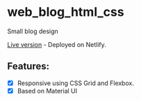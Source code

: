 # web_blog_html_css
Small blog design 

[Live version](https://hoangtranxamk-blog-html-css.netlify.com/) - Deployed on Netlify.

## Features:
- [X] Responsive using CSS Grid and Flexbox.
- [X] Based on Material UI 
